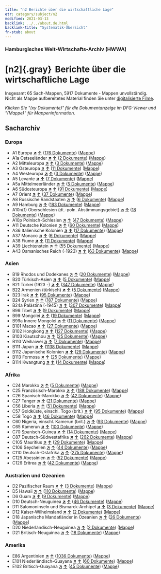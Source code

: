 ```yaml
---
title: "n2 Berichte über die wirtschaftliche Lage"
etr: category/subject/n2
modified: 2021-03-13
backlink: ../../about.de.html
backlink-title: "Systematik-Übersicht"
fn-stub: about
---
```


### Hamburgisches Welt-Wirtschafts-Archiv (HWWA)
# [n2]{.gray}&#8201; Berichte über die wirtschaftliche Lage&#160; 




Insgesamt 65 Sach-Mappen, 5917 Dokumente - Mappen unvollständig.
Nicht als Mappe aufbereitetes Material finden Sie unter [digitalisierte Filme](/film/h1_sh).

_Klicken Sie "(xy Dokumente)" für die Dokumentanzeige im DFG-Viewer und "(Mappe)" für Mappeninformation._

## Sacharchiv




### Europa

- A1 Europa [**&nearr;**](../../../geo/i/140892/about.de.html "Europa (alle Mappen)") [**&uarr;**](../../../geo/about.de.html#A1 "Ländersystematik") (<a href="https://pm20.zbw.eu/dfgview/sh/140892,144972" title="über: Europa : Berichte über die wirtschaftliche Lage" target="_blank">176 Dokumente</a>) ([Mappe](../../../../folder/sh/1408xx/140892/1449xx/144972/about.de.html))
- A1a Ostseeländer [**&nearr;**](../../../geo/i/140894/about.de.html "Ostseeländer (alle Mappen)") [**&uarr;**](../../../geo/about.de.html#A1a "Ländersystematik") (<a href="https://pm20.zbw.eu/dfgview/sh/140894,144972" title="über: Ostseeländer : Berichte über die wirtschaftliche Lage" target="_blank">2 Dokumente</a>) ([Mappe](../../../../folder/sh/1408xx/140894/1449xx/144972/about.de.html))
- A2 Mitteleuropa [**&nearr;**](../../../geo/i/140895/about.de.html "Mitteleuropa (alle Mappen)") [**&uarr;**](../../../geo/about.de.html#A2 "Ländersystematik") (<a href="https://pm20.zbw.eu/dfgview/sh/140895,144972" title="über: Mitteleuropa : Berichte über die wirtschaftliche Lage" target="_blank">3 Dokumente</a>) ([Mappe](../../../../folder/sh/1408xx/140895/1449xx/144972/about.de.html))
- A3 Osteuropa [**&nearr;**](../../../geo/i/140896/about.de.html "Osteuropa (alle Mappen)") [**&uarr;**](../../../geo/about.de.html#A3 "Ländersystematik") (<a href="https://pm20.zbw.eu/dfgview/sh/140896,144972" title="über: Osteuropa : Berichte über die wirtschaftliche Lage" target="_blank">11 Dokumente</a>) ([Mappe](../../../../folder/sh/1408xx/140896/1449xx/144972/about.de.html))
- A4 Westeuropa [**&nearr;**](../../../geo/i/140897/about.de.html "Westeuropa (alle Mappen)") [**&uarr;**](../../../geo/about.de.html#A4 "Ländersystematik") (<a href="https://pm20.zbw.eu/dfgview/sh/140897,144972" title="über: Westeuropa : Berichte über die wirtschaftliche Lage" target="_blank">3 Dokumente</a>) ([Mappe](../../../../folder/sh/1408xx/140897/1449xx/144972/about.de.html))
- A5 Levante [**&nearr;**](../../../geo/i/140898/about.de.html "Levante (alle Mappen)") [**&uarr;**](../../../geo/about.de.html#A5 "Ländersystematik") (<a href="https://pm20.zbw.eu/dfgview/sh/140898,144972" title="über: Levante : Berichte über die wirtschaftliche Lage" target="_blank">7 Dokumente</a>) ([Mappe](../../../../folder/sh/1408xx/140898/1449xx/144972/about.de.html))
- A5a Mittelmeerländer [**&nearr;**](../../../geo/i/140899/about.de.html "Mittelmeerländer (alle Mappen)") [**&uarr;**](../../../geo/about.de.html#A5a "Ländersystematik") (<a href="https://pm20.zbw.eu/dfgview/sh/140899,144972" title="über: Mittelmeerländer : Berichte über die wirtschaftliche Lage" target="_blank">5 Dokumente</a>) ([Mappe](../../../../folder/sh/1408xx/140899/1449xx/144972/about.de.html))
- A6 Südosteuropa [**&nearr;**](../../../geo/i/140900/about.de.html "Südosteuropa (alle Mappen)") [**&uarr;**](../../../geo/about.de.html#A6 "Ländersystematik") (<a href="https://pm20.zbw.eu/dfgview/sh/140900,144972" title="über: Südosteuropa : Berichte über die wirtschaftliche Lage" target="_blank">91 Dokumente</a>) ([Mappe](../../../../folder/sh/1409xx/140900/1449xx/144972/about.de.html))
- A7 Orient [**&nearr;**](../../../geo/i/140902/about.de.html "Orient (alle Mappen)") [**&uarr;**](../../../geo/about.de.html#A7 "Ländersystematik") (<a href="https://pm20.zbw.eu/dfgview/sh/140902,144972" title="über: Orient : Berichte über die wirtschaftliche Lage" target="_blank">37 Dokumente</a>) ([Mappe](../../../../folder/sh/1409xx/140902/1449xx/144972/about.de.html))
- A8 Russische Randstaaten [**&nearr;**](../../../geo/i/140904/about.de.html "Russische Randstaaten (alle Mappen)") [**&uarr;**](../../../geo/about.de.html#A8 "Ländersystematik") (<a href="https://pm20.zbw.eu/dfgview/sh/140904,144972" title="über: Russische Randstaaten : Berichte über die wirtschaftliche Lage" target="_blank">6 Dokumente</a>) ([Mappe](../../../../folder/sh/1409xx/140904/1449xx/144972/about.de.html))
- A9 Hamburg [**&nearr;**](../../../geo/i/140905/about.de.html "Hamburg (alle Mappen)") [**&uarr;**](../../../geo/about.de.html#A9 "Ländersystematik") (<a href="https://pm20.zbw.eu/dfgview/sh/140905,144972" title="über: Hamburg : Berichte über die wirtschaftliche Lage" target="_blank">183 Dokumente</a>) ([Mappe](../../../../folder/sh/1409xx/140905/1449xx/144972/about.de.html))
- A10n(1) Oberschlesien (dt.-poln. Abstimmungsgebiet) [**&nearr;**](../../../geo/i/140948/about.de.html "Oberschlesien (dt.-poln. Abstimmungsgebiet) (alle Mappen)") [**&uarr;**](../../../geo/about.de.html#A10n(1) "Ländersystematik") (<a href="https://pm20.zbw.eu/dfgview/sh/140948,144972" title="über: Oberschlesien (dt.-poln. Abstimmungsgebiet) : Berichte über die wirtschaftliche Lage" target="_blank">18 Dokumente</a>) ([Mappe](../../../../folder/sh/1409xx/140948/1449xx/144972/about.de.html))
- A10p Polnisch-Schlesien [**&nearr;**](../../../geo/i/140951/about.de.html "Polnisch-Schlesien (alle Mappen)") [**&uarr;**](../../../geo/about.de.html#A10p "Ländersystematik") (<a href="https://pm20.zbw.eu/dfgview/sh/140951,144972" title="über: Polnisch-Schlesien : Berichte über die wirtschaftliche Lage" target="_blank">47 Dokumente</a>) ([Mappe](../../../../folder/sh/1409xx/140951/1449xx/144972/about.de.html))
- A11 Deutsche Kolonien [**&nearr;**](../../../geo/i/140960/about.de.html "Deutsche Kolonien (alle Mappen)") [**&uarr;**](../../../geo/about.de.html#A11 "Ländersystematik") (<a href="https://pm20.zbw.eu/dfgview/sh/140960,144972" title="über: Deutsche Kolonien : Berichte über die wirtschaftliche Lage" target="_blank">60 Dokumente</a>) ([Mappe](../../../../folder/sh/1409xx/140960/1449xx/144972/about.de.html))
- A36 Italienische Kolonien [**&nearr;**](../../../geo/i/141012/about.de.html "Italienische Kolonien (alle Mappen)") [**&uarr;**](../../../geo/about.de.html#A36 "Ländersystematik") (<a href="https://pm20.zbw.eu/dfgview/sh/141012,144972" title="über: Italienische Kolonien : Berichte über die wirtschaftliche Lage" target="_blank">17 Dokumente</a>) ([Mappe](../../../../folder/sh/1410xx/141012/1449xx/144972/about.de.html))
- A37 Monaco [**&nearr;**](../../../geo/i/141013/about.de.html "Monaco (alle Mappen)") [**&uarr;**](../../../geo/about.de.html#A37 "Ländersystematik") (<a href="https://pm20.zbw.eu/dfgview/sh/141013,144972" title="über: Monaco : Berichte über die wirtschaftliche Lage" target="_blank">6 Dokumente</a>) ([Mappe](../../../../folder/sh/1410xx/141013/1449xx/144972/about.de.html))
- A38 Fiume [**&nearr;**](../../../geo/i/141014/about.de.html "Fiume (alle Mappen)") [**&uarr;**](../../../geo/about.de.html#A38 "Ländersystematik") (<a href="https://pm20.zbw.eu/dfgview/sh/141014,144972" title="über: Fiume : Berichte über die wirtschaftliche Lage" target="_blank">11 Dokumente</a>) ([Mappe](../../../../folder/sh/1410xx/141014/1449xx/144972/about.de.html))
- A39 Liechtenstein [**&nearr;**](../../../geo/i/141016/about.de.html "Liechtenstein (alle Mappen)") [**&uarr;**](../../../geo/about.de.html#A39 "Ländersystematik") (<a href="https://pm20.zbw.eu/dfgview/sh/141016,144972" title="über: Liechtenstein : Berichte über die wirtschaftliche Lage" target="_blank">55 Dokumente</a>) ([Mappe](../../../../folder/sh/1410xx/141016/1449xx/144972/about.de.html))
- A43 Osmanisches Reich (-1923) [**&nearr;**](../../../geo/i/141034/about.de.html "Osmanisches Reich (-1923) (alle Mappen)") [**&uarr;**](../../../geo/about.de.html#A43 "Ländersystematik") (<a href="https://pm20.zbw.eu/dfgview/sh/141034,144972" title="über: Osmanisches Reich (-1923) : Berichte über die wirtschaftliche Lage" target="_blank">63 Dokumente</a>) ([Mappe](../../../../folder/sh/1410xx/141034/1449xx/144972/about.de.html))

### Asien

- B19 Rhodos und Dodekanes [**&nearr;**](../../../geo/i/141106/about.de.html "Rhodos und Dodekanes (alle Mappen)") [**&uarr;**](../../../geo/about.de.html#B19 "Ländersystematik") (<a href="https://pm20.zbw.eu/dfgview/sh/141106,144972" title="über: Rhodos und Dodekanes : Berichte über die wirtschaftliche Lage" target="_blank">20 Dokumente</a>) ([Mappe](../../../../folder/sh/1411xx/141106/1449xx/144972/about.de.html))
- B20 Türkisch-Asien [**&nearr;**](../../../geo/i/141108/about.de.html "Türkisch-Asien (alle Mappen)") [**&uarr;**](../../../geo/about.de.html#B20 "Ländersystematik") (<a href="https://pm20.zbw.eu/dfgview/sh/141108,144972" title="über: Türkisch-Asien : Berichte über die wirtschaftliche Lage" target="_blank">5 Dokumente</a>) ([Mappe](../../../../folder/sh/1411xx/141108/1449xx/144972/about.de.html))
- B21 Türkei (1923 -) [**&nearr;**](../../../geo/i/141111/about.de.html "Türkei (1923 -) (alle Mappen)") [**&uarr;**](../../../geo/about.de.html#B21 "Ländersystematik") (<a href="https://pm20.zbw.eu/dfgview/sh/141111,144972" title="über: Türkei (1923 -) : Berichte über die wirtschaftliche Lage" target="_blank">347 Dokumente</a>) ([Mappe](../../../../folder/sh/1411xx/141111/1449xx/144972/about.de.html))
- B22 Armenien (türkisch) [**&nearr;**](../../../geo/i/141112/about.de.html "Armenien (türkisch) (alle Mappen)") [**&uarr;**](../../../geo/about.de.html#B22 "Ländersystematik") (<a href="https://pm20.zbw.eu/dfgview/sh/141112,144972" title="über: Armenien (türkisch) : Berichte über die wirtschaftliche Lage" target="_blank">5 Dokumente</a>) ([Mappe](../../../../folder/sh/1411xx/141112/1449xx/144972/about.de.html))
- B23 Irak [**&nearr;**](../../../geo/i/141113/about.de.html "Irak (alle Mappen)") [**&uarr;**](../../../geo/about.de.html#B23 "Ländersystematik") (<a href="https://pm20.zbw.eu/dfgview/sh/141113,144972" title="über: Irak : Berichte über die wirtschaftliche Lage" target="_blank">95 Dokumente</a>) ([Mappe](../../../../folder/sh/1411xx/141113/1449xx/144972/about.de.html))
- B24 Syrien [**&nearr;**](../../../geo/i/141114/about.de.html "Syrien (alle Mappen)") [**&uarr;**](../../../geo/about.de.html#B24 "Ländersystematik") (<a href="https://pm20.zbw.eu/dfgview/sh/141114,144972" title="über: Syrien : Berichte über die wirtschaftliche Lage" target="_blank">187 Dokumente</a>) ([Mappe](../../../../folder/sh/1411xx/141114/1449xx/144972/about.de.html))
- B24a Palästina (-1945) [**&nearr;**](../../../geo/i/141115/about.de.html "Palästina (-1945) (alle Mappen)") [**&uarr;**](../../../geo/about.de.html#B24a "Ländersystematik") (<a href="https://pm20.zbw.eu/dfgview/sh/141115,144972" title="über: Palästina (-1945) : Berichte über die wirtschaftliche Lage" target="_blank">307 Dokumente</a>) ([Mappe](../../../../folder/sh/1411xx/141115/1449xx/144972/about.de.html))
- B96 Tibet [**&nearr;**](../../../geo/i/141259/about.de.html "Tibet (alle Mappen)") [**&uarr;**](../../../geo/about.de.html#B96 "Ländersystematik") (<a href="https://pm20.zbw.eu/dfgview/sh/141259,144972" title="über: Tibet : Berichte über die wirtschaftliche Lage" target="_blank">9 Dokumente</a>) ([Mappe](../../../../folder/sh/1412xx/141259/1449xx/144972/about.de.html))
- B99 Mongolei [**&nearr;**](../../../geo/i/141261/about.de.html "Mongolei (alle Mappen)") [**&uarr;**](../../../geo/about.de.html#B99 "Ländersystematik") (<a href="https://pm20.zbw.eu/dfgview/sh/141261,144972" title="über: Mongolei : Berichte über die wirtschaftliche Lage" target="_blank">19 Dokumente</a>) ([Mappe](../../../../folder/sh/1412xx/141261/1449xx/144972/about.de.html))
- B99a Innere Mongolei [**&nearr;**](../../../geo/i/141264/about.de.html "Innere Mongolei (alle Mappen)") [**&uarr;**](../../../geo/about.de.html#B99a "Ländersystematik") (<a href="https://pm20.zbw.eu/dfgview/sh/141264,144972" title="über: Innere Mongolei : Berichte über die wirtschaftliche Lage" target="_blank">11 Dokumente</a>) ([Mappe](../../../../folder/sh/1412xx/141264/1449xx/144972/about.de.html))
- B101 Macao [**&nearr;**](../../../geo/i/141267/about.de.html "Macao (alle Mappen)") [**&uarr;**](../../../geo/about.de.html#B101 "Ländersystematik") (<a href="https://pm20.zbw.eu/dfgview/sh/141267,144972" title="über: Macao : Berichte über die wirtschaftliche Lage" target="_blank">27 Dokumente</a>) ([Mappe](../../../../folder/sh/1412xx/141267/1449xx/144972/about.de.html))
- B102 Hongkong [**&nearr;**](../../../geo/i/141268/about.de.html "Hongkong (alle Mappen)") [**&uarr;**](../../../geo/about.de.html#B102 "Ländersystematik") (<a href="https://pm20.zbw.eu/dfgview/sh/141268,144972" title="über: Hongkong : Berichte über die wirtschaftliche Lage" target="_blank">127 Dokumente</a>) ([Mappe](../../../../folder/sh/1412xx/141268/1449xx/144972/about.de.html))
- B103 Kiautschou [**&nearr;**](../../../geo/i/126163/about.de.html "Kiautschou (alle Mappen)") [**&uarr;**](../../../geo/about.de.html#B103 "Ländersystematik") (<a href="https://pm20.zbw.eu/dfgview/sh/126163,144972" title="über: Kiautschou : Berichte über die wirtschaftliche Lage" target="_blank">25 Dokumente</a>) ([Mappe](../../../../folder/sh/1261xx/126163/1449xx/144972/about.de.html))
- B110 Weihaiwei [**&nearr;**](../../../geo/i/141271/about.de.html "Weihaiwei (alle Mappen)") [**&uarr;**](../../../geo/about.de.html#B110 "Ländersystematik") (<a href="https://pm20.zbw.eu/dfgview/sh/141271,144972" title="über: Weihaiwei : Berichte über die wirtschaftliche Lage" target="_blank">7 Dokumente</a>) ([Mappe](../../../../folder/sh/1412xx/141271/1449xx/144972/about.de.html))
- B111 Japan [**&nearr;**](../../../geo/i/141272/about.de.html "Japan (alle Mappen)") [**&uarr;**](../../../geo/about.de.html#B111 "Ländersystematik") (<a href="https://pm20.zbw.eu/dfgview/sh/141272,144972" title="über: Japan : Berichte über die wirtschaftliche Lage" target="_blank">1138 Dokumente</a>) ([Mappe](../../../../folder/sh/1412xx/141272/1449xx/144972/about.de.html))
- B112 Japanische Kolonien [**&nearr;**](../../../geo/i/141273/about.de.html "Japanische Kolonien (alle Mappen)") [**&uarr;**](../../../geo/about.de.html#B112 "Ländersystematik") (<a href="https://pm20.zbw.eu/dfgview/sh/141273,144972" title="über: Japanische Kolonien : Berichte über die wirtschaftliche Lage" target="_blank">29 Dokumente</a>) ([Mappe](../../../../folder/sh/1412xx/141273/1449xx/144972/about.de.html))
- B113 Formosa [**&nearr;**](../../../geo/i/141274/about.de.html "Formosa (alle Mappen)") [**&uarr;**](../../../geo/about.de.html#B113 "Ländersystematik") (<a href="https://pm20.zbw.eu/dfgview/sh/141274,144972" title="über: Formosa : Berichte über die wirtschaftliche Lage" target="_blank">25 Dokumente</a>) ([Mappe](../../../../folder/sh/1412xx/141274/1449xx/144972/about.de.html))
- B114 Kwangtung [**&nearr;**](../../../geo/i/141275/about.de.html "Kwangtung (alle Mappen)") [**&uarr;**](../../../geo/about.de.html#B114 "Ländersystematik") (<a href="https://pm20.zbw.eu/dfgview/sh/141275,144972" title="über: Kwangtung : Berichte über die wirtschaftliche Lage" target="_blank">14 Dokumente</a>) ([Mappe](../../../../folder/sh/1412xx/141275/1449xx/144972/about.de.html))

### Afrika

- C24 Marokko [**&nearr;**](../../../geo/i/141356/about.de.html "Marokko (alle Mappen)") [**&uarr;**](../../../geo/about.de.html#C24 "Ländersystematik") (<a href="https://pm20.zbw.eu/dfgview/sh/141356,144972" title="über: Marokko : Berichte über die wirtschaftliche Lage" target="_blank">5 Dokumente</a>) ([Mappe](../../../../folder/sh/1413xx/141356/1449xx/144972/about.de.html))
- C25 Französisch-Marokko [**&nearr;**](../../../geo/i/141358/about.de.html "Französisch-Marokko (alle Mappen)") [**&uarr;**](../../../geo/about.de.html#C25 "Ländersystematik") (<a href="https://pm20.zbw.eu/dfgview/sh/141358,144972" title="über: Französisch-Marokko : Berichte über die wirtschaftliche Lage" target="_blank">188 Dokumente</a>) ([Mappe](../../../../folder/sh/1413xx/141358/1449xx/144972/about.de.html))
- C26 Spanisch-Marokko [**&nearr;**](../../../geo/i/141359/about.de.html "Spanisch-Marokko (alle Mappen)") [**&uarr;**](../../../geo/about.de.html#C26 "Ländersystematik") (<a href="https://pm20.zbw.eu/dfgview/sh/141359,144972" title="über: Spanisch-Marokko : Berichte über die wirtschaftliche Lage" target="_blank">42 Dokumente</a>) ([Mappe](../../../../folder/sh/1413xx/141359/1449xx/144972/about.de.html))
- C27 Tanger [**&nearr;**](../../../geo/i/141360/about.de.html "Tanger (alle Mappen)") [**&uarr;**](../../../geo/about.de.html#C27 "Ländersystematik") (<a href="https://pm20.zbw.eu/dfgview/sh/141360,144972" title="über: Tanger : Berichte über die wirtschaftliche Lage" target="_blank">21 Dokumente</a>) ([Mappe](../../../../folder/sh/1413xx/141360/1449xx/144972/about.de.html))
- C56 Liberia [**&nearr;**](../../../geo/i/141405/about.de.html "Liberia (alle Mappen)") [**&uarr;**](../../../geo/about.de.html#C56 "Ländersystematik") (<a href="https://pm20.zbw.eu/dfgview/sh/141405,144972" title="über: Liberia : Berichte über die wirtschaftliche Lage" target="_blank">51 Dokumente</a>) ([Mappe](../../../../folder/sh/1414xx/141405/1449xx/144972/about.de.html))
- C57 Goldküste, einschl. Togo (brit.) [**&nearr;**](../../../geo/i/141406/about.de.html "Goldküste, einschl. Togo (brit.) (alle Mappen)") [**&uarr;**](../../../geo/about.de.html#C57 "Ländersystematik") (<a href="https://pm20.zbw.eu/dfgview/sh/141406,144972" title="über: Goldküste, einschl. Togo (brit.) : Berichte über die wirtschaftliche Lage" target="_blank">95 Dokumente</a>) ([Mappe](../../../../folder/sh/1414xx/141406/1449xx/144972/about.de.html))
- C58 Togo [**&nearr;**](../../../geo/i/141408/about.de.html "Togo (alle Mappen)") [**&uarr;**](../../../geo/about.de.html#C58 "Ländersystematik") (<a href="https://pm20.zbw.eu/dfgview/sh/141408,144972" title="über: Togo : Berichte über die wirtschaftliche Lage" target="_blank">46 Dokumente</a>) ([Mappe](../../../../folder/sh/1414xx/141408/1449xx/144972/about.de.html))
- C60 Nigeria, einschl. Kamerun (brit.) [**&nearr;**](../../../geo/i/141409/about.de.html "Nigeria, einschl. Kamerun (brit.) (alle Mappen)") [**&uarr;**](../../../geo/about.de.html#C60 "Ländersystematik") (<a href="https://pm20.zbw.eu/dfgview/sh/141409,144972" title="über: Nigeria, einschl. Kamerun (brit.) : Berichte über die wirtschaftliche Lage" target="_blank">93 Dokumente</a>) ([Mappe](../../../../folder/sh/1414xx/141409/1449xx/144972/about.de.html))
- C65 Kamerun [**&nearr;**](../../../geo/i/141410/about.de.html "Kamerun (alle Mappen)") [**&uarr;**](../../../geo/about.de.html#C65 "Ländersystematik") (<a href="https://pm20.zbw.eu/dfgview/sh/141410,144972" title="über: Kamerun : Berichte über die wirtschaftliche Lage" target="_blank">100 Dokumente</a>) ([Mappe](../../../../folder/sh/1414xx/141410/1449xx/144972/about.de.html))
- C70 Spanisch-Guinea [**&nearr;**](../../../geo/i/141412/about.de.html "Spanisch-Guinea (alle Mappen)") [**&uarr;**](../../../geo/about.de.html#C70 "Ländersystematik") (<a href="https://pm20.zbw.eu/dfgview/sh/141412,144972" title="über: Spanisch-Guinea : Berichte über die wirtschaftliche Lage" target="_blank">14 Dokumente</a>) ([Mappe](../../../../folder/sh/1414xx/141412/1449xx/144972/about.de.html))
- C87 Deutsch-Südwestafrika [**&nearr;**](../../../geo/i/141450/about.de.html "Deutsch-Südwestafrika (alle Mappen)") [**&uarr;**](../../../geo/about.de.html#C87 "Ländersystematik") (<a href="https://pm20.zbw.eu/dfgview/sh/141450,144972" title="über: Deutsch-Südwestafrika : Berichte über die wirtschaftliche Lage" target="_blank">262 Dokumente</a>) ([Mappe](../../../../folder/sh/1414xx/141450/1449xx/144972/about.de.html))
- C105 Mauritius [**&nearr;**](../../../geo/i/141469/about.de.html "Mauritius (alle Mappen)") [**&uarr;**](../../../geo/about.de.html#C105 "Ländersystematik") (<a href="https://pm20.zbw.eu/dfgview/sh/141469,144972" title="über: Mauritius : Berichte über die wirtschaftliche Lage" target="_blank">29 Dokumente</a>) ([Mappe](../../../../folder/sh/1414xx/141469/1449xx/144972/about.de.html))
- C106 Seychellen [**&nearr;**](../../../geo/i/141470/about.de.html "Seychellen (alle Mappen)") [**&uarr;**](../../../geo/about.de.html#C106 "Ländersystematik") (<a href="https://pm20.zbw.eu/dfgview/sh/141470,144972" title="über: Seychellen : Berichte über die wirtschaftliche Lage" target="_blank">44 Dokumente</a>) ([Mappe](../../../../folder/sh/1414xx/141470/1449xx/144972/about.de.html))
- C110 Deutsch-Ostafrika [**&nearr;**](../../../geo/i/141471/about.de.html "Deutsch-Ostafrika (alle Mappen)") [**&uarr;**](../../../geo/about.de.html#C110 "Ländersystematik") (<a href="https://pm20.zbw.eu/dfgview/sh/141471,144972" title="über: Deutsch-Ostafrika : Berichte über die wirtschaftliche Lage" target="_blank">275 Dokumente</a>) ([Mappe](../../../../folder/sh/1414xx/141471/1449xx/144972/about.de.html))
- C125 Abessinien [**&nearr;**](../../../geo/i/141482/about.de.html "Abessinien (alle Mappen)") [**&uarr;**](../../../geo/about.de.html#C125 "Ländersystematik") (<a href="https://pm20.zbw.eu/dfgview/sh/141482,144972" title="über: Abessinien : Berichte über die wirtschaftliche Lage" target="_blank">52 Dokumente</a>) ([Mappe](../../../../folder/sh/1414xx/141482/1449xx/144972/about.de.html))
- C126 Eritrea [**&nearr;**](../../../geo/i/141483/about.de.html "Eritrea (alle Mappen)") [**&uarr;**](../../../geo/about.de.html#C126 "Ländersystematik") (<a href="https://pm20.zbw.eu/dfgview/sh/141483,144972" title="über: Eritrea : Berichte über die wirtschaftliche Lage" target="_blank">42 Dokumente</a>) ([Mappe](../../../../folder/sh/1414xx/141483/1449xx/144972/about.de.html))

### Australien und Ozeanien

- D2 Pazifischer Raum [**&nearr;**](../../../geo/i/141593/about.de.html "Pazifischer Raum (alle Mappen)") [**&uarr;**](../../../geo/about.de.html#D2 "Ländersystematik") (<a href="https://pm20.zbw.eu/dfgview/sh/141593,144972" title="über: Pazifischer Raum : Berichte über die wirtschaftliche Lage" target="_blank">3 Dokumente</a>) ([Mappe](../../../../folder/sh/1415xx/141593/1449xx/144972/about.de.html))
- D5 Hawaii [**&nearr;**](../../../geo/i/141595/about.de.html "Hawaii (alle Mappen)") [**&uarr;**](../../../geo/about.de.html#D5 "Ländersystematik") (<a href="https://pm20.zbw.eu/dfgview/sh/141595,144972" title="über: Hawaii : Berichte über die wirtschaftliche Lage" target="_blank">110 Dokumente</a>) ([Mappe](../../../../folder/sh/1415xx/141595/1449xx/144972/about.de.html))
- D6 Guam [**&nearr;**](../../../geo/i/141598/about.de.html "Guam (alle Mappen)") [**&uarr;**](../../../geo/about.de.html#D6 "Ländersystematik") (<a href="https://pm20.zbw.eu/dfgview/sh/141598,144972" title="über: Guam : Berichte über die wirtschaftliche Lage" target="_blank">9 Dokumente</a>) ([Mappe](../../../../folder/sh/1415xx/141598/1449xx/144972/about.de.html))
- D10 Deutsch-Neuguinea [**&nearr;**](../../../geo/i/141601/about.de.html "Deutsch-Neuguinea (alle Mappen)") [**&uarr;**](../../../geo/about.de.html#D10 "Ländersystematik") (<a href="https://pm20.zbw.eu/dfgview/sh/141601,144972" title="über: Deutsch-Neuguinea : Berichte über die wirtschaftliche Lage" target="_blank">46 Dokumente</a>) ([Mappe](../../../../folder/sh/1416xx/141601/1449xx/144972/about.de.html))
- D11 Salomoninseln und Bismarck-Archipel [**&nearr;**](../../../geo/i/141610/about.de.html "Salomoninseln und Bismarck-Archipel (alle Mappen)") [**&uarr;**](../../../geo/about.de.html#D11 "Ländersystematik") (<a href="https://pm20.zbw.eu/dfgview/sh/141610,144972" title="über: Salomoninseln und Bismarck-Archipel : Berichte über die wirtschaftliche Lage" target="_blank">3 Dokumente</a>) ([Mappe](../../../../folder/sh/1416xx/141610/1449xx/144972/about.de.html))
- D12 Kaiser-Wilhelmsland [**&nearr;**](../../../geo/i/141612/about.de.html "Kaiser-Wilhelmsland (alle Mappen)") [**&uarr;**](../../../geo/about.de.html#D12 "Ländersystematik") (<a href="https://pm20.zbw.eu/dfgview/sh/141612,144972" title="über: Kaiser-Wilhelmsland : Berichte über die wirtschaftliche Lage" target="_blank">2 Dokumente</a>) ([Mappe](../../../../folder/sh/1416xx/141612/1449xx/144972/about.de.html))
- D18 Japanische Mandatländer in Ozeanien [**&nearr;**](../../../geo/i/141618/about.de.html "Japanische Mandatländer in Ozeanien (alle Mappen)") [**&uarr;**](../../../geo/about.de.html#D18 "Ländersystematik") (<a href="https://pm20.zbw.eu/dfgview/sh/141618,144972" title="über: Japanische Mandatländer in Ozeanien : Berichte über die wirtschaftliche Lage" target="_blank">26 Dokumente</a>) ([Mappe](../../../../folder/sh/1416xx/141618/1449xx/144972/about.de.html))
- D20 Niederländisch-Neuguinea [**&nearr;**](../../../geo/i/141619/about.de.html "Niederländisch-Neuguinea (alle Mappen)") [**&uarr;**](../../../geo/about.de.html#D20 "Ländersystematik") (<a href="https://pm20.zbw.eu/dfgview/sh/141619,144972" title="über: Niederländisch-Neuguinea : Berichte über die wirtschaftliche Lage" target="_blank">2 Dokumente</a>) ([Mappe](../../../../folder/sh/1416xx/141619/1449xx/144972/about.de.html))
- D21 Britisch-Neuguinea [**&nearr;**](../../../geo/i/141620/about.de.html "Britisch-Neuguinea (alle Mappen)") [**&uarr;**](../../../geo/about.de.html#D21 "Ländersystematik") (<a href="https://pm20.zbw.eu/dfgview/sh/141620,144972" title="über: Britisch-Neuguinea : Berichte über die wirtschaftliche Lage" target="_blank">18 Dokumente</a>) ([Mappe](../../../../folder/sh/1416xx/141620/1449xx/144972/about.de.html))

### Amerika

- E86 Argentinien [**&nearr;**](../../../geo/i/141692/about.de.html "Argentinien (alle Mappen)") [**&uarr;**](../../../geo/about.de.html#E86 "Ländersystematik") (<a href="https://pm20.zbw.eu/dfgview/sh/141692,144972" title="über: Argentinien : Berichte über die wirtschaftliche Lage" target="_blank">1036 Dokumente</a>) ([Mappe](../../../../folder/sh/1416xx/141692/1449xx/144972/about.de.html))
- E101 Niederländisch-Guayana [**&nearr;**](../../../geo/i/141699/about.de.html "Niederländisch-Guayana (alle Mappen)") [**&uarr;**](../../../geo/about.de.html#E101 "Ländersystematik") (<a href="https://pm20.zbw.eu/dfgview/sh/141699,144972" title="über: Niederländisch-Guayana : Berichte über die wirtschaftliche Lage" target="_blank">60 Dokumente</a>) ([Mappe](../../../../folder/sh/1416xx/141699/1449xx/144972/about.de.html))
- E102 Britisch-Guayana [**&nearr;**](../../../geo/i/141700/about.de.html "Britisch-Guayana (alle Mappen)") [**&uarr;**](../../../geo/about.de.html#E102 "Ländersystematik") (<a href="https://pm20.zbw.eu/dfgview/sh/141700,144972" title="über: Britisch-Guayana : Berichte über die wirtschaftliche Lage" target="_blank">45 Dokumente</a>) ([Mappe](../../../../folder/sh/1417xx/141700/1449xx/144972/about.de.html))


